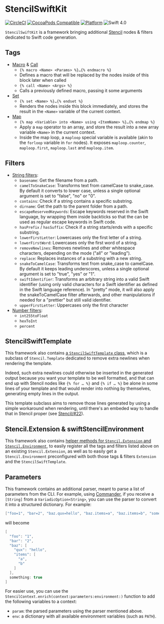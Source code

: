 # StencilSwiftKit

[![CircleCI](https://circleci.com/gh/SwiftGen/StencilSwiftKit/tree/master.svg?style=svg)](https://circleci.com/gh/SwiftGen/StencilSwiftKit/tree/master)
[![CocoaPods Compatible](https://img.shields.io/cocoapods/v/StencilSwiftKit.svg)](https://img.shields.io/cocoapods/v/StencilSwiftKit.svg)
[![Platform](https://img.shields.io/cocoapods/p/StencilSwiftKit.svg?style=flat)](http://cocoadocs.org/docsets/StencilSwiftKit)
![Swift 4.0](https://img.shields.io/badge/Swift-4.0-orange.svg)

`StencilSwiftKit` is a framework bringing additional [Stencil](https://github.com/stencilproject/Stencil) nodes & filters dedicated to Swift code generation.

## Tags

* [Macro](Documentation/tag-macro.md) & [Call](Documentation/tag-call.md)
  * `{% macro <Name> <Params> %}…{% endmacro %}`
  * Defines a macro that will be replaced by the nodes inside of this block later when called
  * `{% call <Name> <Args> %}`
  * Calls a previously defined macro, passing it some arguments
* [Set](Documentation/tag-set.md)
  * `{% set <Name> %}…{% endset %}`
  * Renders the nodes inside this block immediately, and stores the result in the `<Name>`  variable of the current context.
* [Map](Documentation/tag-map.md)
  * `{% map <Variable> into <Name> using <ItemName> %}…{% endmap %}`
  * Apply a `map` operator to an array, and store the result into a new array variable `<Name>` in the current context.
  * Inside the map loop, a `maploop` special variable is available (akin to the `forloop` variable in `for` nodes). It exposes `maploop.counter`, `maploop.first`, `maploop.last` and `maploop.item`.

## Filters

* [String filters](Documentation/filters-strings.md):
  * `basename`: Get the filename from a path.
  * `camelToSnakeCase`: Transforms text from camelCase to snake_case. By default it converts to lower case, unless a single optional argument is set to "false", "no" or "0".
  * `contains`: Check if a string contains a specific substring.
  * `dirname`: Get the path to the parent folder from a path.
  * `escapeReservedKeywords`: Escape keywords reserved in the Swift language, by wrapping them inside backticks so that the can be used as regular escape keywords in Swift code.
  * `hasPrefix` / `hasSuffix`: Check if a string starts/ends with a specific substring.
  * `lowerFirstLetter`: Lowercases only the first letter of a string.
  * `lowerFirstWord`: Lowercases only the first word of a string.
  * `removeNewlines`: Removes newlines and other whitespace characters, depending on the mode ("all" or "leading").
  * `replace`: Replaces instances of a substring with a new string.
  * `snakeToCamelCase`: Transforms text from snake_case to camelCase. By default it keeps leading underscores, unless a single optional argument is set to "true", "yes" or "1".
  * `swiftIdentifier`: Transforms an arbitrary string into a valid Swift identifier (using only valid characters for a Swift identifier as defined in the Swift language reference). In "pretty" mode, it will also apply the snakeToCamelCase filter afterwards, and other manipulations if needed for a "prettier" but still valid identifier.
  * `upperFirstLetter`: Uppercases only the first character
* [Number filters](Documentation/filters-numbers.md):
  * `int255toFloat`
  * `hexToInt`
  * `percent`

## StencilSwiftTemplate

This framework also contains [a `StencilSwiftTemplate` class](https://github.com/SwiftGen/StencilSwiftKit/blob/master/Sources/StencilSwiftTemplate.swift#L10), which is a subclass of `Stencil.Template` dedicated to remove extra newlines when rendering the template.

Indeed, such extra newlines could otherwise be inserted in the generated output because you want your template to be well formatted, and that can end up with Stencil nodes like `{% for … %}` and `{% if … %}` be alone in some lines of your template and that would render into nothing by themselves, generating empty lines in the output.

This template subclass aims to remove those lines generated by using a simple workaround when rendering, until there's an embeded way to handle that in Stencil proper (see [Stencil/#22](https://github.com/stencilproject/Stencil/issues/22)).


## Stencil.Extension & swiftStencilEnvironment

This framework also contains [helper methods for `Stencil.Extension` and `Stencil.Environment`](https://github.com/SwiftGen/StencilSwiftKit/blob/master/Sources/Environment.swift), to easily register all the tags and filters listed above on an existing `Stencil.Extension`, as well as to easily get a `Stencil.Environment` preconfigured with both those tags & filters `Extension` and the `StencilSwiftTemplate`.

## Parameters

This framework contains an additional parser, meant to parse a list of parameters from the CLI. For example, using [Commander](https://github.com/kylef/Commander), if you receive a `[String]` from a `VariadicOption<String>`, you can use the parser to convert it into a structured dictionary. For example:

```swift
["foo=1", "bar=2", "baz.qux=hello", "baz.items=a", "baz.items=b", "something"]
```

will become

```swift
[
  "foo": "1",
  "bar": "2",
  "baz": [
    "qux": "hello",
    "items": [
      "a",
      "b"
    ]
  ],
  something: true
]
```

For easier use, you can use the `StencilContext.enrich(context:parameters:environment:)` function to add the following variables to a context:

- `param`: the parsed parameters using the parser mentioned above.
- `env`: a dictionary with all available environment variables (such as `PATH`).
